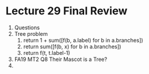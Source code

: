 # Lecture 29 Final Review

1. Questions
2. Tree problem
    1. return 1 + sum([f(b, a.label) for b in a.branches])
    2. return sum([f(b, x) for b in a.branches])
    3. return f(t, t.label-1)
3. FA19 MT2 Q8 Their Mascot is a Tree?
4.